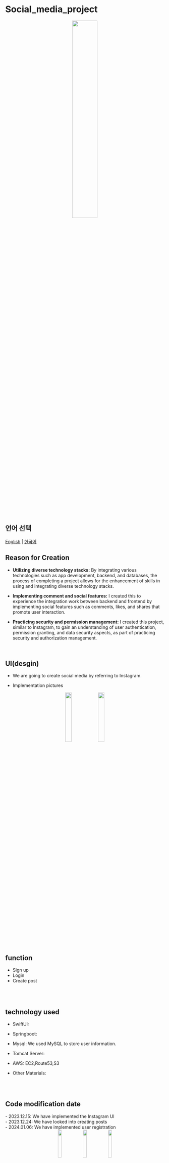 # Social_media_project

<div align="center">
  <img style="width:40%; display:block; margin:0 auto;" src="https://github.com/LouiIII3/Social_media_project/assets/119919129/d4d437dc-888b-4c63-bf61-300d01475d12"/>
</div>


<h2>언어 선택</h2> 

[English](README_EN.md) | [한국어](README_KR.md)



  <h2>Reason for Creation</h2>
  
  - <b>Utilizing diverse technology stacks:</b> By integrating various technologies such as app development, backend, and databases, the process of completing a project allows for the enhancement of skills in using and integrating diverse technology stacks.
    
  - <b>Implementing comment and social features:</b> I created this to experience the integration work between backend and frontend by implementing social features such as comments, likes, and shares that promote user interaction.
    
  - <b>Practicing security and permission management:</b> I created this project, similar to Instagram, to gain an understanding of user authentication, permission granting, and data security aspects, as part of practicing security and authorization management.
    
<br>






<h2>UI(desgin)</h2>

  - We are going to create social media by referring to Instagram.
  

  - Implementation pictures
<div align="center">
  <img width="20%" src="https://github.com/LouiIII3/Social_media_project/assets/119919129/0850c060-31ec-4eeb-a99a-bea4dc742a4d"/>
  <img width="20%" src="https://github.com/LouiIII3/Social_media_project/assets/119919129/0850c060-31ec-4eeb-a99a-bea4dc742a4d"/>
</div>

<br>

<h2>function</h2>

  - Sign up
  - Login
  - Create post



<br>
<br>
<h2>technology used</h2>

- SwiftUI: 

- Springboot: 
  
- Mysql: We used MySQL to store user information.
  
- Tomcat Server:

- AWS: EC2,Route53,S3
  
- Other Materials:


<br>
<br>
<h2>Code modification date</h2>
  - 2023.12.15: We have implemented the Instagram UI <br>
  - 2023.12.24: We have looked into creating posts <br>
  - 2024.01.06: We have implemented user registration <br>
  <div align="center">
  <img width="15%" src="https://github.com/LouiIII3/Social_media_project/assets/119919129/d337ff18-1737-4369-8ab9-23b661dceff2"/>
  <img width="15%" src="https://github.com/LouiIII3/Social_media_project/assets/119919129/adc5c39f-706f-4f86-9cbc-d6b038a20b69"/>
  <img width="15%" src="https://github.com/LouiIII3/Social_media_project/assets/119919129/aa314aa9-a234-434a-96f4-72599e364421"/>
</div>
  - 2024.01.15: We have implemented login functionality. <br>
  - 2024.01.25: We have modified the user registration form(userid, password, key1, birthdate, fullName, profeilePicture) <br>
  - 2024.02.11: We updated the post_create. <br>
  - 2024.02.26: We have added a part to edit the post.





  <br>
  <br>
  <h2>Added part</h2>
1. Token Implementation
  
  - The reason for implementing tokens: 
Token-based registration is utilized to enhance authentication and security, facilitate stateless architecture, separate infrastructure components, improve user experience, and enable consistent authentication across applications.

1-2. Direct Implementation of Login and Sign-up Functionality

   - The reason for directly implementing the login and sign-up functionalities:
   I opted to implement the login and sign-up functionalities directly, without relying on frameworks like Spring Security, to deepen my understanding of the underlying concepts and operational principles.

   - By exploring various security and authentication techniques firsthand, I aimed to broaden my understanding of different technologies, contributing to making better decisions regarding technology stacks.
  
